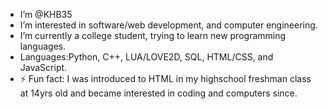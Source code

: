 - I’m @KHB35
- I’m interested in software/web development, and computer engineering.
- I’m currently a college student, trying to learn new programming languages.
- Languages:Python, C++, LUA/LOVE2D, SQL, HTML/CSS, and JavaScript.
- ⚡ Fun fact: I was introduced to HTML in my highschool freshman class at 14yrs old and became interested in coding and computers since.

<!---
KHB35/KHB35 is a ✨ special ✨ repository because its `README.md` (this file) appears on your GitHub profile.
You can click the Preview link to take a look at your changes.
--->
